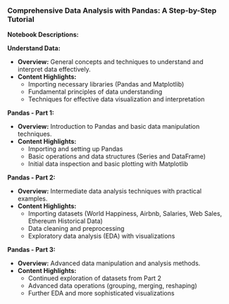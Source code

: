 ### Comprehensive Data Analysis with Pandas: A Step-by-Step Tutorial

**Notebook Descriptions:**

**Understand Data:**

- **Overview:** General concepts and techniques to understand and interpret data effectively.
- **Content Highlights:**
  - Importing necessary libraries (Pandas and Matplotlib)
  - Fundamental principles of data understanding
  - Techniques for effective data visualization and interpretation

**Pandas - Part 1:**

- **Overview:** Introduction to Pandas and basic data manipulation techniques.
- **Content Highlights:**
  - Importing and setting up Pandas
  - Basic operations and data structures (Series and DataFrame)
  - Initial data inspection and basic plotting with Matplotlib

**Pandas - Part 2:**

- **Overview:** Intermediate data analysis techniques with practical examples.
- **Content Highlights:**
  - Importing datasets (World Happiness, Airbnb, Salaries, Web Sales, Ethereum Historical Data)
  - Data cleaning and preprocessing
  - Exploratory data analysis (EDA) with visualizations

**Pandas - Part 3:**

- **Overview:** Advanced data manipulation and analysis methods.
- **Content Highlights:**
  - Continued exploration of datasets from Part 2
  - Advanced data operations (grouping, merging, reshaping)
  - Further EDA and more sophisticated visualizations
